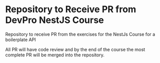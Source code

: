 # Repository to Receive PR from DevPro NestJS Course

Repository to receive PR from the exercises for the NestJs Course for a boilerplate API

All PR will have code review and by the end of the course the most complete PR will be merged into the repository.
